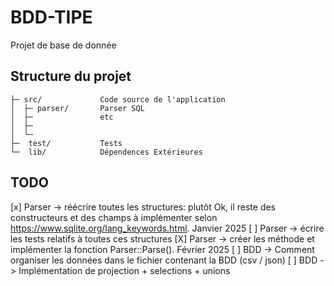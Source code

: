 # BDD-TIPE 

Projet de base de donnée

Structure du projet
-------------------

    ├─ src/             Code source de l'application 
    │  ├─ parser/       Parser SQL 
    │  ├─               etc
    │  ├─ 
    │  └─
    ├─  test/           Tests
    └─  lib/            Dépendences Extérieures



TODO
----

[x] Parser -> réécrire toutes les structures: plutôt Ok, il reste des constructeurs et des champs à implémenter selon 
https://www.sqlite.org/lang_keywords.html. Janvier 2025
[ ] Parser -> écrire les tests relatifs à toutes ces structures 
[X] Parser -> créer les méthode et implémenter la fonction Parser::Parse(). Février 2025
[ ] BDD -> Comment organiser les données dans le fichier contenant la BDD (csv / json) 
[ ] BDD -> Implémentation de projection + selections + unions


    


